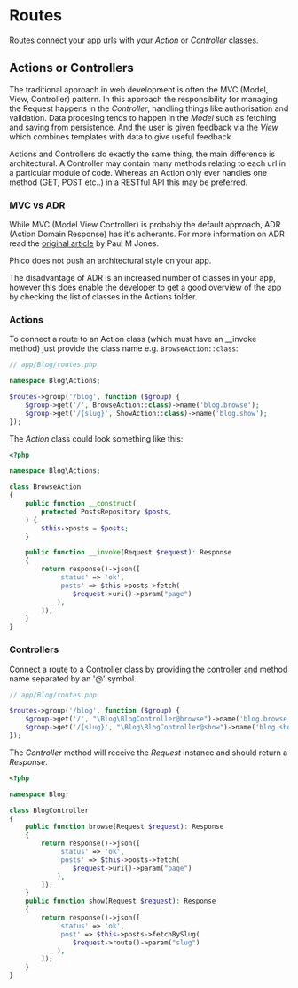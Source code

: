 # Routes

Routes connect your app urls with your _Action_ or _Controller_ classes.

## Actions or Controllers
The traditional approach in web development is often the MVC (Model, View, Controller) pattern.
In this approach the responsibility for managing the Request happens in the _Controller_, handling things like authorisation and validation.
Data procesing tends to happen in the _Model_ such as fetching and saving from persistence.
And the user is given feedback via the _View_ which combines templates with data to give useful feedback.

Actions and Controllers do exactly the same thing, the main difference is architectural.
A Controller may contain many methods relating to each url in a particular module of code.
Whereas an Action only ever handles one method (GET, POST etc..) in a RESTful API this may be preferred.

### MVC vs ADR
While MVC (Model View Controller) is probably the default approach, ADR (Action Domain Response) has it's adherants.
For more information on ADR read the [original article](https://pmjones.io/adr/) by Paul M Jones.

Phico does not push an architectural style on your app.

The disadvantage of ADR is an increased number of classes in your app, however this does enable the developer to get a good overview of the app by checking the list of classes in the Actions folder.

### Actions
To connect a route to an Action class (which must have an __invoke method) just provide the class name e.g. `BrowseAction::class`:
```php
// app/Blog/routes.php

namespace Blog\Actions;

$routes->group('/blog', function ($group) {
    $group->get('/', BrowseAction::class)->name('blog.browse');
    $group->get('/{slug}', ShowAction::class)->name('blog.show');
});
```

The _Action_ class could look something like this:
```php
<?php

namespace Blog\Actions;

class BrowseAction
{
    public function __construct(
        protected PostsRepository $posts,
    ) {
        $this->posts = $posts;
    }

    public function __invoke(Request $request): Response
    {
        return response()->json([
            'status' => 'ok',
            'posts' => $this->posts->fetch(
                $request->uri()->param("page")
            ),
        ]);
    }
}
```

### Controllers
Connect a route to a Controller class by providing the controller and method name separated by an '@' symbol.
```php
// app/Blog/routes.php

$routes->group('/blog', function ($group) {
    $group->get('/', "\Blog\BlogController@browse")->name('blog.browse');
    $group->get('/{slug}', "\Blog\BlogController@show")->name('blog.show');
});
```

The _Controller_ method will receive the _Request_ instance and should return a _Response_.
```php
<?php

namespace Blog;

class BlogController
{
    public function browse(Request $request): Response
    {
        return response()->json([
            'status' => 'ok',
            'posts' => $this->posts->fetch(
                $request->uri()->param("page")
            ),
        ]);
    }
    public function show(Request $request): Response
    {
        return response()->json([
            'status' => 'ok',
            'post' => $this->posts->fetchBySlug(
                $request->route()->param("slug")
            ),
        ]);
    }
}
